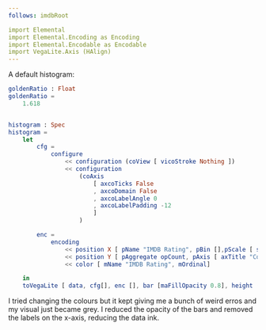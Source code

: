 ```yaml
---
follows: imdbRoot

import Elemental
import Elemental.Encoding as Encoding
import Elemental.Encodable as Encodable
import VegaLite.Axis (HAlign)
---
```


A default histogram:

```elm {l}
goldenRatio : Float
goldenRatio =
    1.618
```

```elm {l v}

histogram : Spec
histogram =
    let
        cfg =
            configure
                << configuration (coView [ vicoStroke Nothing ])
                << configuration
                    (coAxis
                        [ axcoTicks False
                        , axcoDomain False
                        , axcoLabelAngle 0
                        , axcoLabelPadding -12
                        ]
                    )

        enc =
            encoding
                << position X [ pName "IMDB Rating", pBin [],pScale [ scPaddingInner 0.5], pAxis [ axTitle "" ] ]
                << position Y [ pAggregate opCount, pAxis [ axTitle "Count" ] ]
                << color [ mName "IMDB Rating", mOrdinal]

    in
    toVegaLite [ data, cfg[], enc [], bar [maFillOpacity 0.8], height (450 / goldenRatio)]
```

I tried changing the colours but it kept giving me a bunch of weird erros and my visual just became grey. I reduced the opacity of the bars and removed the labels on the x-axis, reducing the data ink.
